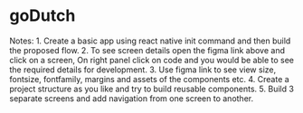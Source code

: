 # goDutch
Notes: 1. Create a basic app using react native init command and then build the proposed flow. 2. To see screen details open the figma link above and click on a screen, On right panel click on code and you would be able to see the required details for development. 3. Use figma link to see view size, fontsize, fontfamily, margins and assets of the components etc. 4. Create a project structure as you like and try to build reusable components. 5. Build 3 separate screens and add navigation from one screen to another.

